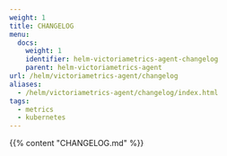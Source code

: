 ```yaml
---
weight: 1
title: CHANGELOG
menu:
  docs:
    weight: 1
    identifier: helm-victoriametrics-agent-changelog
    parent: helm-victoriametrics-agent
url: /helm/victoriametrics-agent/changelog
aliases:
  - /helm/victoriametrics-agent/changelog/index.html
tags:
  - metrics
  - kubernetes
---
```

{{% content "CHANGELOG.md" %}}
